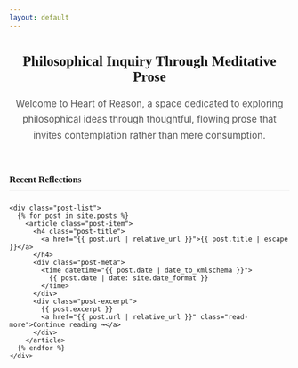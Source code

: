 ```yaml
---
layout: default
---
```


<div class="home">
  <div class="intro">
    <h2>Philosophical Inquiry Through Meditative Prose</h2>
    <p>Welcome to Heart of Reason, a space dedicated to exploring philosophical ideas through thoughtful, flowing prose that invites contemplation rather than mere consumption.</p>
  </div>

  <div class="recent-posts">
    <h3>Recent Reflections</h3>

    <div class="post-list">
      {% for post in site.posts %}
        <article class="post-item">
          <h4 class="post-title">
            <a href="{{ post.url | relative_url }}">{{ post.title | escape }}</a>
          </h4>
          <div class="post-meta">
            <time datetime="{{ post.date | date_to_xmlschema }}">
              {{ post.date | date: site.date_format }}
            </time>
          </div>
          <div class="post-excerpt">
            {{ post.excerpt }}
            <a href="{{ post.url | relative_url }}" class="read-more">Continue reading →</a>
          </div>
        </article>
      {% endfor %}
    </div>
  </div>
</div>

<style>
  .intro {
    margin: 3em 0 4em;
    text-align: center;
    max-width: 700px;
    margin-left: auto;
    margin-right: auto;
  }
  
  .intro h2 {
    font-family: 'Playfair Display', serif;
    font-size: 1.8em;
    margin-bottom: 0.8em;
  }
  
  .intro p {
    font-size: 1.2em;
    color: #555;
    line-height: 1.7;
  }
  
  .recent-posts h3 {
    font-family: 'Playfair Display', serif;
    margin-bottom: 1.5em;
    padding-bottom: 0.5em;
    border-bottom: 1px solid #eee;
  }
  
  .post-item {
    margin-bottom: 3em;
  }
  
  .post-title {
    font-family: 'Playfair Display', serif;
    margin-bottom: 0.3em;
  }
  
  .post-title a {
    color: #333;
    text-decoration: none;
  }
  
  .post-meta {
    color: #888;
    margin-bottom: 1em;
    font-size: 0.9em;
  }
  
  .post-excerpt {
    margin-top: 0.8em;
  }
  
  .read-more {
    display: inline-block;
    margin-top: 0.5em;
    font-style: italic;
  }
</style>
